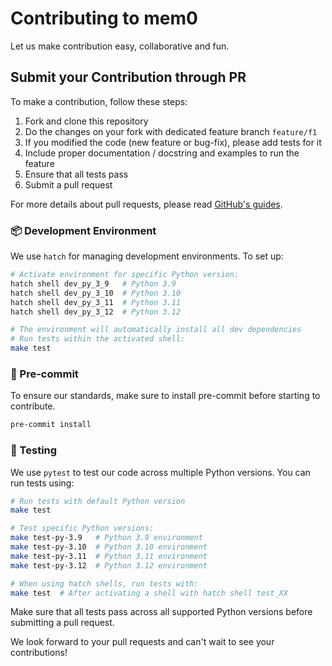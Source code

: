 # Contributing to mem0

Let us make contribution easy, collaborative and fun.

## Submit your Contribution through PR

To make a contribution, follow these steps:

1. Fork and clone this repository
2. Do the changes on your fork with dedicated feature branch `feature/f1`
3. If you modified the code (new feature or bug-fix), please add tests for it
4. Include proper documentation / docstring and examples to run the feature
5. Ensure that all tests pass
6. Submit a pull request

For more details about pull requests, please read [GitHub's guides](https://docs.github.com/en/pull-requests/collaborating-with-pull-requests/proposing-changes-to-your-work-with-pull-requests/creating-a-pull-request).


### 📦 Development Environment

We use `hatch` for managing development environments. To set up:

```bash
# Activate environment for specific Python version:
hatch shell dev_py_3_9   # Python 3.9
hatch shell dev_py_3_10  # Python 3.10  
hatch shell dev_py_3_11  # Python 3.11
hatch shell dev_py_3_12  # Python 3.12

# The environment will automatically install all dev dependencies
# Run tests within the activated shell:
make test
```

### 📌 Pre-commit

To ensure our standards, make sure to install pre-commit before starting to contribute.

```bash
pre-commit install
```

### 🧪 Testing

We use `pytest` to test our code across multiple Python versions. You can run tests using:

```bash
# Run tests with default Python version
make test

# Test specific Python versions:
make test-py-3.9   # Python 3.9 environment
make test-py-3.10  # Python 3.10 environment
make test-py-3.11  # Python 3.11 environment
make test-py-3.12  # Python 3.12 environment

# When using hatch shells, run tests with:
make test  # After activating a shell with hatch shell test_XX
```

Make sure that all tests pass across all supported Python versions before submitting a pull request.

We look forward to your pull requests and can't wait to see your contributions!
